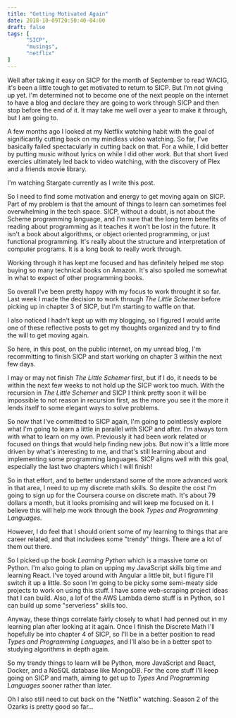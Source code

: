 ```yaml
---
title: "Getting Motivated Again"
date: 2018-10-09T20:50:40-04:00
draft: false
tags: [
      "SICP",
      "musings",
      "netflix"
]      
---
```


Well after taking it easy on SICP for the month of September to read
WACIG, it's been a little tough to get motivated to return to SICP.
But I'm not giving up yet.  I'm determined not to become one of the
next people on the internet to have a blog and declare they are going
to work through SICP and then stop before the end of it.  It may take
me well over a year to make it through, but I am going to.

A few months ago I looked at my Netflix watching habit with the goal
of significantly cutting back on my mindless video watching.  So far,
I've basically failed spectacularly in cutting back on that.  For a
while, I did better by putting music without lyrics on while I did
other work.  But that short lived exercies ultimately led back to
video watching, with the discovery of Plex and a friends movie
library.

I'm watching Stargate currently as I write this post.

So I need to find some motivation and energy to get moving again on
SICP.  Part of my problem is that the amount of things to learn can
sometimes feel overwhelming in the tech space.  SICP, without a doubt,
is not about the Scheme programming language, and I'm sure that the
long term benefits of reading about programming as it teaches it won't
be lost in the future.  It isn't a book about algorithms, or object
oriented programming, or just functional programming.  It's really
about the structure and interpretation of computer programs.  It is a
long book to really work through.

Working through it has kept me focused and has definitely helped me
stop buying so many technical books on Amazon.  It's also spoiled me
somewhat in what to expect of other programming books.

So overall I've been pretty happy with my focus to work throught it so
far.  Last week I made the decision to work through *The Little
Schemer* before picking up in chapter 3 of SICP, but I'm starting to
waffle on that.

I also noticed I hadn't kept up with my blogging, so I figured I would
write one of these reflective posts to get my thoughts organized and
try to find the will to get moving again.

So here, in this post, on the public internet, on my unread blog, I'm
recommitting to finish SICP and start working on chapter 3 within the
next few days.

I may or may not finish *The Little Schemer* first, but if I do, it
needs to be within the next few weeks to not hold up the SICP work too
much.  With the recursion in *The Little Schemer* and SICP I think
pretty soon it will be impossible to not reason in recursion first, as
the more you see it the more it lends itself to some elegant ways to
solve problems.

So now that I've committed to SICP again, I'm going to pointlessly
explore what I'm going to learn a little in parallel with SICP and
after.  I'm always torn with what to learn on my own.  Previously it
had been work related or focused on things that would help finding new
jobs.  But now it's a little more driven by what's interesting to me,
and that's still learning about and implementing some programming
languages.  SICP aligns well with this goal, especially the last two
chapters which I will finish!

So in that effort, and to better understand some of the more advanced
work in that area, I need to up my discrete math skills.  So despite
the cost I'm going to sign up for the Coursera course on discrete
math.  It's about 79 dollars a month, but it looks promising and will
keep me focused on it.  I believe this will help me work through the
book *Types and Programming Languages*.

However, I do feel that I should orient some of my learning to things
that are career related, and that includees some "trendy" things.
There are a lot of them out there.

So I picked up the book *Learning Python* which is a massive tome on
Python.  I'm also going to plan on upping my JavaScript skills big
time and learning React.  I've toyed around with Angular a little bit,
but I figure I'll switch it up a little.  So soon I'm going to be
picky some semi-meaty side projects to work on using this stuff.  I
have some web-scraping project ideas that I can build.  Also, a lof of
the AWS Lambda demo stuff is in Python, so I can build up some
"serverless" skills too.

Anyway, these things correlate fairly closely to what I had penned out
in my learning plan after looking at it again.  Once I finish the
Discrete Math I'll hopefully be into chapter 4 of SICP, so I'll be in
a better position to read *Types and Programming Languages*, and I'll
also be in a better spot to studying algorithms in depth again.

So my trendy things to learn will be Python, more JavaScript and
React, Docker, and a NoSQL database like MongoDB.  For the core stuff
I'll keep going on SICP and math, aiming to get up to *Types And
Programming Languages* sooner rather than later.

Oh I also still need to cut back on the "Netflix" watching.  Season 2
of the Ozarks is pretty good so far...

